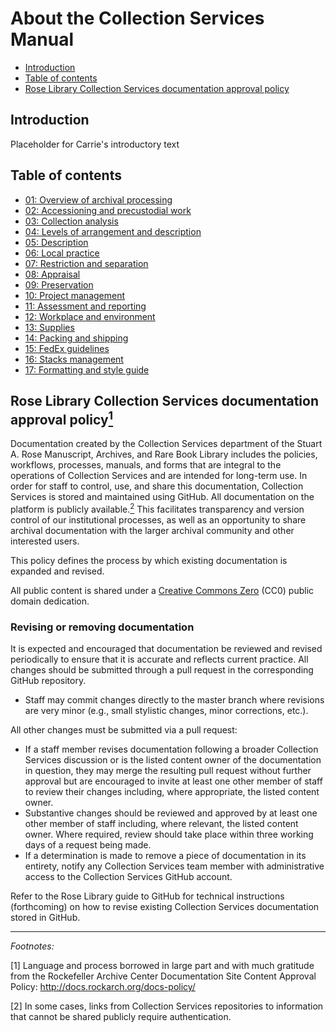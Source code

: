 # About the Collection Services Manual

* [Introduction](#introduction)
* [Table of contents](#table-of-contents)
* [Rose Library Collection Services documentation approval policy](#rose-library-collection-services-documentation-approval-policy1)

## Introduction

Placeholder for Carrie's introductory text

## Table of contents

* [01: Overview of archival processing](/01-OVERVIEW%20OF%20ARCHIVAL%20PROCESSING)
* [02: Accessioning and precustodial work](/02-ACCESSIONING%20AND%20PRECUSTODIAL%20WORK)
* [03: Collection analysis](/03-COLLECTION%20ANALYSIS)
* [04: Levels of arrangement and description](/04-LEVELS%20OF%20ARRANGEMENT%20AND%20DESCRIPTION)
* [05: Description](/05-DESCRIPTION)
* [06: Local practice](/06-LOCAL%20PRACTICE)
* [07: Restriction and separation](/07-RESTRICTION%20AND%20SEPARATION)
* [08: Appraisal](/08-APPRAISAL)
* [09: Preservation](/09-PRESERVATION)
* [10: Project management](/10-PROJECT-MANAGEMENT)
* [11: Assessment and reporting](/11-ASSESSMENT%20AND%20REPORTING)
* [12: Workplace and environment](/12-WORKPLACE%20AND%20ENVIRONMENT)
* [13: Supplies](/13-SUPPLIES)
* [14: Packing and shipping](/14-PACKING%20AND%20SHIPPING)
* [15: FedEx guidelines](/15-FEDEX%20GUIDELINES)
* [16: Stacks management](/16-LSC%20TRANSFER%20POLICIES%20AND%20PROCEDURES)
* [17: Formatting and style guide](/17-FORMATTING%20AND%20STYLE%20GUIDE)

## Rose Library Collection Services documentation approval policy<a href="#anchor1"><sup>1</sup></a>

Documentation created by the Collection Services department of the Stuart A. Rose Manuscript, Archives, and Rare Book Library includes the policies, workflows, processes, manuals, and forms that are integral to the operations of Collection Services and are intended for long-term use. In order for staff to control, use, and share this documentation, Collection Services is stored and maintained using GitHub. All documentation on the platform is publicly available.<a href="#anchor1"><sup>2</sup></a>  This facilitates transparency and version control of our institutional processes, as well as an opportunity to share archival documentation with the larger archival community and other interested users. 

This policy defines the process by which existing documentation is expanded and revised.

All public content is shared under a [Creative Commons Zero](https://creativecommons.org/publicdomain/zero/1.0/) (CC0) public domain dedication.

### Revising or removing documentation

It is expected and encouraged that documentation be reviewed and revised periodically to ensure that it is accurate and reflects current practice. All changes should be submitted through a pull request in the corresponding GitHub repository.

* Staff may commit changes directly to the master branch where revisions are very minor (e.g., small stylistic changes, minor corrections, etc.).

All other changes must be submitted via a pull request:

* If a staff member revises documentation following a broader Collection Services discussion or is the listed content owner of the documentation in question, they may merge the resulting pull request without further approval but are encouraged to invite at least one other member of staff to review their changes including, where appropriate, the listed content owner.
* Substantive changes should be reviewed and approved by at least one other member of staff including, where relevant, the listed content owner. Where required, review should take place within three working days of a request being made.
* If a determination is made to remove a piece of documentation in its entirety, notify any Collection Services team member with administrative access to the Collection Services GitHub account.

Refer to the Rose Library guide to GitHub for technical instructions (forthcoming) on how to revise existing Collection Services documentation stored in GitHub.


---

*Footnotes:*

<a id="anchor1">[1]</a> Language and process borrowed in large part and with much gratitude from the Rockefeller Archive Center Documentation Site Content Approval Policy: http://docs.rockarch.org/docs-policy/

<a id="anchor2">[2]</a> In some cases, links from Collection Services repositories to information that cannot be shared publicly require authentication.
